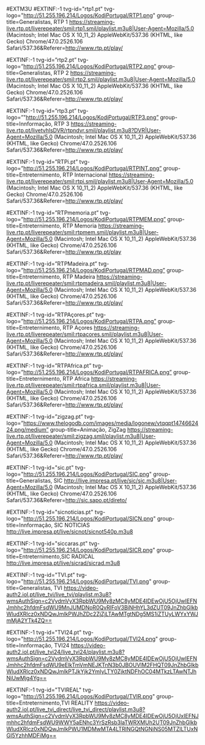 #EXTM3U
#EXTINF:-1 tvg-id="rtp1.pt" tvg-logo="http://51.255.196.214/Logos/KodiPortugal/RTP1.png" group-title=Generalistas, RTP 1 
https://streaming-live.rtp.pt/liverepeater/smil:rtp1.smil/playlist.m3u8|User-Agent=Mozilla/5.0 (Macintosh; Intel Mac OS X 10_11_2) AppleWebKit/537.36 (KHTML, like Gecko) Chrome/47.0.2526.106 Safari/537.36&Referer=http://www.rtp.pt/play/

#EXTINF:-1 tvg-id=”rtp2.pt” tvg-logo=”http://51.255.196.214/Logos/KodiPortugal/RTP2.png” group-title=Generalistas, RTP 2 
https://streaming-live.rtp.pt/liverepeater/smil:rtp2.smil/playlist.m3u8|User-Agent=Mozilla/5.0 (Macintosh; Intel Mac OS X 10_11_2) AppleWebKit/537.36 (KHTML, like Gecko) Chrome/47.0.2526.106 Safari/537.36&Referer=http://www.rtp.pt/play/

#EXTINF:-1 tvg-id=”rtp3.pt” tvg-logo=”"http://51.255.196.214/Logos/KodiPortugal/RTP3.png” group-title=Innformação, RTP 3 
https://streaming-live.rtp.pt/livetvhlsDVR/rtpndvr.smil/playlist.m3u8?DVR|User-Agent=Mozilla/5.0 (Macintosh; Intel Mac OS X 10_11_2) AppleWebKit/537.36 (KHTML, like Gecko) Chrome/47.0.2526.106 Safari/537.36&Referer=http://www.rtp.pt/play/

#EXTINF:-1 tvg-id=”RTPi.pt” tvg-logo=”http://51.255.196.214/Logos/KodiPortugal/RTPINT.png” group-title=Entreternimento, RTP Internacional
https://streaming-live.rtp.pt/liverepeater/smil:rtpi.smil/playlist.m3u8|User-Agent=Mozilla/5.0 (Macintosh; Intel Mac OS X 10_11_2) AppleWebKit/537.36 (KHTML, like Gecko) Chrome/47.0.2526.106 Safari/537.36&Referer=http://www.rtp.pt/play/

#EXTINF:-1 tvg-id=”RTPmemoria.pt” tvg-logo=”http://51.255.196.214/Logos/KodiPortugal/RTPMEM.png” group-title=Entreternimento, RTP Memoria 
https://streaming-live.rtp.pt/liverepeater/smil:rtpmem.smil/playlist.m3u8|User-Agent=Mozilla/5.0 (Macintosh; Intel Mac OS X 10_11_2) AppleWebKit/537.36 (KHTML, like Gecko) Chrome/47.0.2526.106 Safari/537.36&Referer=http://www.rtp.pt/play

#EXTINF:-1 tvg-id=”RTPMadeira.pt” tvg-logo=”http://51.255.196.214/Logos/KodiPortugal/RTPMAD.png” group-title=Entreternimento, RTP Madeira 
https://streaming-live.rtp.pt/liverepeater/smil:rtpmadeira.smil/playlist.m3u8|User-Agent=Mozilla/5.0 (Macintosh; Intel Mac OS X 10_11_2) AppleWebKit/537.36 (KHTML, like Gecko) Chrome/47.0.2526.106 Safari/537.36&Referer=http://www.rtp.pt/play/

#EXTINF:-1 tvg-id=”RTPAçores.pt” tvg-logo=”http://51.255.196.214/Logos/KodiPortugal/RTPA.png” group-title=Entreternimento, RTP Açores
https://streaming-live.rtp.pt/liverepeater/smil:rtpacores.smil/playlist.m3u8|User-Agent=Mozilla/5.0 (Macintosh; Intel Mac OS X 10_11_2) AppleWebKit/537.36 (KHTML, like Gecko) Chrome/47.0.2526.106 Safari/537.36&Referer=http://www.rtp.pt/play/

#EXTINF:-1 tvg-id=”RTPAfrica.pt” tvg-logo=”http://51.255.196.214/Logos/KodiPortugal/RTPAFRICA.png” group-title=Entreternimento, RTP Africa
https://streaming-live.rtp.pt/liverepeater/smil:rtpafrica.smil/playlist.m3u8|User-Agent=Mozilla/5.0 (Macintosh; Intel Mac OS X 10_11_2) AppleWebKit/537.36 (KHTML, like Gecko) Chrome/47.0.2526.106 Safari/537.36&Referer=http://www.rtp.pt/play/

#EXTINF:-1 tvg-id=”zigzag.pt” tvg-logo=”https://www.thelogodb.com/images/media/logonew/vtqqpt1474662424.png/medium” group-title=Animação, ZigZag
https://streaming-live.rtp.pt/liverepeater/smil:zigzag.smil/playlist.m3u8|User-Agent=Mozilla/5.0 (Macintosh; Intel Mac OS X 10_11_2) AppleWebKit/537.36 (KHTML, like Gecko) Chrome/47.0.2526.106 Safari/537.36&Referer=http://www.rtp.pt/play/

#EXTINF:-1 tvg-id="sic.pt" tvg-logo="http://51.255.196.214/Logos/KodiPortugal/SIC.png" group-title=Generalistas, SIC
http://live.impresa.pt/live/sic/sic.m3u8|User-Agent=Mozilla/5.0 (Macintosh; Intel Mac OS X 10_11_2) AppleWebKit/537.36 (KHTML, like Gecko) Chrome/47.0.2526.106 Safari/537.36&Referer=http://sic.sapo.pt/direto/

#EXTINF:-1 tvg-id="sicnoticias.pt" tvg-logo="http://51.255.196.214/Logos/KodiPortugal/SICN.png" group-title=Innformação, SIC NOTICIAS
http://live.impresa.pt/live/sicnot/sicnot540p.m3u8

#EXTINF:-1 tvg-id="siccaras.pt" tvg-logo="http://51.255.196.214/Logos/KodiPortugal/SICR.png" group-title=Entreternimento,SIC RADICAL 
http://live.impresa.pt/live/sicrad/sicrad.m3u8


#EXTINF:-1 tvg-id="TVI.pt" tvg-logo="http://51.255.196.214/Logos/KodiPortugal/TVI.png" group-title=Generalistas, TVI 
https://video-auth2.iol.pt/live_tvi/live_tvi/playlist.m3u8?wmsAuthSign=c2VydmVyX3RpbWU9My8zMC8yMDE4IDEwOjU5OjUwIEFNJmhhc2hfdmFsdWU9MnJUMDNoR0QvRlFoV3BiNHhYL3dZUT09JnZhbGlkbWludXRlcz0xNDQwJmlkPWJhZDc2ZjZjLTAwMTgtNDg5MS1iZTUyLWYxYWJmMjA2YTk4ZQ==

#EXTINF:-1 tvg-id="TVI24.pt" tvg-logo="http://51.255.196.214/Logos/KodiPortugal/TVI24.png" group-title=Innformação, TVI24 
https://video-auth2.iol.pt/live_tvi24/live_tvi24/playlist.m3u8?wmsAuthSign=c2VydmVyX3RpbWU9My8zMC8yMDE4IDEwOjU5OjUwIEFNJmhhc2hfdmFsdWU9eElkTmVmNEJKTnN3b0JBOUVlM2FHQT09JnZhbGlkbWludXRlcz0xNDQwJmlkPTJkYjk2YmIyLTY0ZjktNDFhOC04MTkzLTAwNTJhNjUwMjg4Yg==

#EXTINF:-1 tvg-id="TVIREAL" tvg-logo="http://51.255.196.214/Logos/KodiPortugal/TVIR.png" group-title=Entreternimento,TVI REALITY 
https://video-auth2.iol.pt/live_tvi_direct/live_tvi_direct/playlist.m3u8?wmsAuthSign=c2VydmVyX3RpbWU9My8zMC8yMDE4IDEwOjU5OjUxIEFNJmhhc2hfdmFsdWU9WWY5aENhc3YrSzRsb3laTWRXMUh2UT09JnZhbGlkbWludXRlcz0xNDQwJmlkPWU1MDMwMTA4LTRlNGQtNGNiNS05MTZlLTUxNGI5YzhhMDFiMg==
